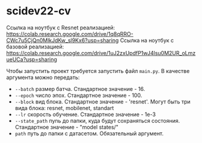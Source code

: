 # scidev22-cv

Ссылка на ноутбук с Resnet реализацией: https://colab.research.google.com/drive/1q8qRRO-CWc7u5CjQn0MlkJdKw_sl9Kx6?usp=sharing
Ссылка на ноутбук с базовой реализацией: https://colab.research.google.com/drive/1uJ2zxUpdfP1wJ4lsu0M2UR_oLmzueUCa?usp=sharing

Чтобы запустить проект требуется запустить файл `main.py`. В качестве аргумента можно передать:
* `--batch` размер батча. Стандартное значение - 16.
* `--epoch` число эпох. Стандартное значение - 100.
* `--block` вид блока. Стандартное значение - 'resnet'. Могут быть три вида блока: resnet, mobilenet, standart
* `--lr` скорость обучение. Стандартное значение - 1e-3
* `--state_path` пуnь до папки, куда будут сохраняться состояния. Стандартное значение - "model states/"
* `path` путь до папки c датасетом. Обязательный аргумент.
